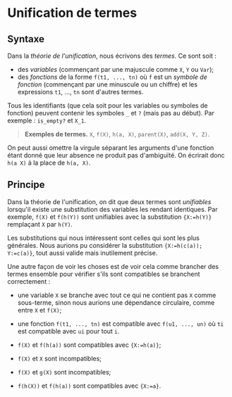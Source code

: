 # Unification de termes

## Syntaxe

Dans la *théorie de l'unification*, nous écrivons des *termes*. Ce sont soit :
- des *variables* (commençant par une majuscule comme `X`, `Y` ou `Var`);
- des *fonctions* de la forme `f(t1, ..., tn)` où `f` est un *symbole de
fonction* (commençant par une minuscule ou un chiffre) et les expressions
`t1`, ..., `tn` sont d'autres termes.

Tous les identifiants (que cela soit pour les variables ou symboles de
fonction) peuvent contenir les symboles `_` et `?` (mais pas au début).
Par exemple : `is_empty?` et `X_1`.

> **Exemples de termes.** `X`, `f(X)`, `h(a, X)`, `parent(X)`, `add(X, Y, Z)`.

On peut aussi omettre la virgule séparant les arguments d'une fonction étant
donné que leur absence ne produit pas d'ambiguïté. On écrirait donc
`h(a X)` à la place de `h(a, X)`.

## Principe

Dans la théorie de l'unification, on dit que deux termes sont *unifiables*
lorsqu'il existe une substitution des variables les rendant identiques.
Par exemple, `f(X)` et `f(h(Y))` sont unifiables avec la substitution
`{X:=h(Y)}` remplaçant `X` par `h(Y)`.

Les substitutions qui nous intéressent sont celles qui sont les plus générales.
Nous aurions pu considérer la substitution `{X:=h(c(a)); Y:=c(a)}`, tout aussi
valide mais inutilement précise.

Une autre façon de voir les choses est de voir cela comme brancher des termes
ensemble pour vérifier s'ils sont compatibles se branchent correctement :
- une variable `X` se branche avec tout ce qui ne contient pas `X` comme
sous-terme, sinon nous aurions une dépendance circulaire, comme entre `X` et
`f(X)`;
- une fonction `f(t1, ..., tn)` est compatible avec `f(u1, ..., un)` où `ti`
est compatible avec `ui` pour tout `i`.

- `f(X)` et `f(h(a))` sont compatibles avec `{X:=h(a)}`;
- `f(X)` et `X` sont incompatibles;
- `f(X)` et `g(X)` sont incompatibles;
- `f(h(X))` et `f(h(a))` sont compatibles avec `{X:=a}`.
